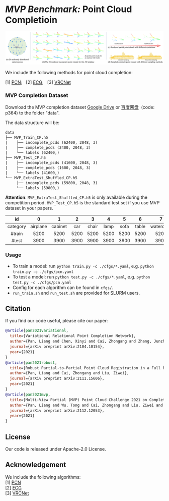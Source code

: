 # *MVP Benchmark:* Point Cloud Completioin
<p align="center"> 
<img src="images/mvp.png">
</p>


We include the following methods for point cloud completion:

[1] [PCN](https://github.com/wentaoyuan/pcn);&nbsp;&nbsp; [2] [ECG](https://github.com/paul007pl/ECG);&nbsp;&nbsp; [3] [VRCNet](https://github.com/paul007pl/VRCNet)


### MVP Completion Dataset
<!-- Download the MVP completion dataset by the following commands:
```
cd data; sh download_data.sh
``` -->
Download the MVP completion dataset [Google Drive](https://drive.google.com/drive/folders/1XxZ4M_dOB3_OG1J6PnpNvrGTie5X9Vk_) or [百度网盘](https://pan.baidu.com/s/18pli79KSGGsWQ8FPiSW9qg)&nbsp;&nbsp;(code: p364) to the folder "data".

The data structure will be:
```
data
├── MVP_Train_CP.h5
|    ├── incomplete_pcds (62400, 2048, 3)
|    ├── complete_pcds (2400, 2048, 3)
|    └── labels (62400,)
├── MVP_Test_CP.h5
|    ├── incomplete_pcds (41600, 2048, 3)
|    ├── complete_pcds (1600, 2048, 3)
|    └── labels (41600,)
└── MVP_ExtraTest_Shuffled_CP.h5
     ├── incomplete_pcds (59800, 2048, 3)
     └── labels (59800,)
```
**Attention**: `MVP_ExtraTest_Shuffled_CP.h5` is only available during the competition period. `MVP_Test_CP.h5` is the standard test set if you use MVP dataset in your papers.

| id | 0 | 1 | 2 | 3 | 4 | 5 | 6 | 7 | 8 | 9 | 10 | 11 | 12 | 13 | 14 | 15 |
|:----:|:----:|:----:|:----:|:----:|:----:|:----:|:----:|:----:|:----:|:----:|:----:|:----:|:----:|:----:|:----:|:----:|
| category | airplane | cabinet | car | chair | lamp | sofa | table | watercraft | bed | bench | bookshelf | bus | guitar | motorbike | pistol | skateboard | 
| \#train  | 5200 | 5200 | 5200 | 5200 | 5200 | 5200 | 5200 | 5200 | 2600 | 2600 | 2600 | 2600 | 2600 | 2600 | 2600 | 2600 |
| \#test  | 3900 | 3900 | 3900 | 3900 | 3900 | 3900 | 3900 | 3900 | 1300 | 1300 | 1300 | 1300 | 1300 | 1300 | 1300 | 1300 |



<!-- **Partial point clouds** & **Complete point clouds**

<center class="half">
  <figure>
    <img src="images/partial_pcds.gif", width=400><img src="images/complete_pcds.gif", width=400>
  </figure>
</center> -->

<!-- Partial point clouds | Complete point clouds
:-------------------------:|:---------------- ---------:
![](./images/partial_pcds.gif) | ![](./images/complete_pcds.gif) -->


### Usage
+ To train a model: run `python train.py -c ./cfgs/*.yaml`, e.g. `python train.py -c ./cfgs/pcn.yaml`
+ To test a model: run `python test.py -c ./cfgs/*.yaml`, e.g. `python test.py -c ./cfgs/pcn.yaml`
+ Config for each algorithm can be found in `cfgs/`.
+ `run_train.sh` and `run_test.sh` are provided for SLURM users. 


## Citation
If you find our code useful, please cite our paper:
```bibtex
@article{pan2021variational,
  title={Variational Relational Point Completion Network},
  author={Pan, Liang and Chen, Xinyi and Cai, Zhongang and Zhang, Junzhe and Zhao, Haiyu and Yi, Shuai and Liu, Ziwei},
  journal={arXiv preprint arXiv:2104.10154},
  year={2021}
}
@article{pan2021robust,
  title={Robust Partial-to-Partial Point Cloud Registration in a Full Range},
  author={Pan, Liang and Cai, Zhongang and Liu, Ziwei},
  journal={arXiv preprint arXiv:2111.15606},
  year={2021}
}
@article{pan2021mvp, 
  title={Multi-View Partial (MVP) Point Cloud Challenge 2021 on Completion and Registration: Methods and Results}, 
  author={Pan, Liang and Wu, Tong and Cai, Zhongang and Liu, Ziwei and Yu, Xumin and Rao, Yongming and Lu, Jiwen and Zhou, Jie and Xu, Mingye and Luo, Xiaoyuan and Fu, Kexue, and Gao, Peng, and Wang, Manning, and Wang, Yali, and Qiao, Yu, and Zhou, Junsheng, and Wen, Xin, and Xiang, Peng, and Liu, Yu-Shen, and Han, Zhizhong, and Yan, Yuanjie, and An, Junyi, and Zhu, Lifa, and Lin, Changwei, and Liu, Dongrui, and Li, Xin, and G ́omez-Fern ́andez, Francisco, and Wang, Qinlong, and Yang, Yang}, 
  journal={arXiv preprint arXiv:2112.12053},
  year={2021}
}
```


## License
Our code is released under Apache-2.0 License.


## Acknowledgement
We include the following algorithms:  
[1] [PCN](https://github.com/wentaoyuan/pcn)    
[2] [ECG](https://github.com/paul007pl/ECG)    
[3] [VRCNet](https://github.com/paul007pl/VRCNet)   

